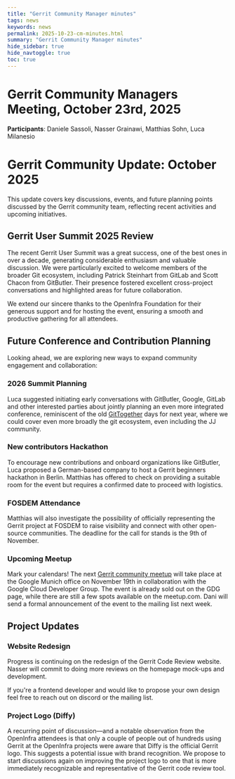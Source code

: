```yaml
---
title: "Gerrit Community Manager minutes"
tags: news
keywords: news
permalink: 2025-10-23-cm-minutes.html
summary: "Gerrit Community Manager minutes"
hide_sidebar: true
hide_navtoggle: true
toc: true
---
```


# Gerrit Community Managers Meeting, October 23rd, 2025

**Participants**: Daniele Sassoli, Nasser Grainawi, Matthias Sohn, Luca Milanesio

# Gerrit Community Update: October 2025
This update covers key discussions, events, and future planning points discussed
by the Gerrit community team, reflecting recent activities and upcoming
initiatives.

## Gerrit User Summit 2025 Review
The recent Gerrit User Summit was a great success, one of the best ones in over a decade, generating considerable enthusiasm and valuable discussion. We were
particularly excited to welcome members of the broader Git ecosystem, including
Patrick Steinhart from GitLab and Scott Chacon from GitButler. Their presence
fostered excellent cross-project conversations and highlighted areas for future
collaboration.

We extend our sincere thanks to the OpenInfra Foundation for their generous
support and for hosting the event, ensuring a smooth and productive gathering
for all attendees.

## Future Conference and Contribution Planning
Looking ahead, we are exploring new ways to expand community engagement and collaboration:

### 2026 Summit Planning
Luca suggested initiating early conversations with
GitButler, Google, GitLab and other interested parties about jointly planning an
even more integrated conference, reminiscent of the old [GitTogether](https://opensource.googleblog.com/2011/12/gittogether-2011.html) days for
next year, where we could cover even more broadly the git ecosystem, even
including the JJ community.

### New contributors Hackathon
To encourage new contributions and onboard organizations like GitButler, Luca
proposed a German-based company to host a Gerrit beginners hackathon in Berlin. Matthias has offered
to check on providing a suitable room for the event but requires a confirmed
date to proceed with logistics.

### FOSDEM Attendance
Matthias will also investigate the possibility of officially representing the
Gerrit project at FOSDEM to raise visibility and connect with other open-source
communities. The deadline for the call for stands is the 9th of November.

### Upcoming Meetup
Mark your calendars! The next [Gerrit community meetup](https://www.meetup.com/gerritmeets/events/310709185/) will take place at the
Google Munich office on November 19th in collaboration with the Google Cloud
Developer Group. The event is already sold out on the GDG page, while there are
still a few spots available on the meetup.com. Dani will send a formal
announcement of the event to the mailing list next week.

## Project Updates

### Website Redesign
Progress is continuing on the redesign of the Gerrit Code Review website. Nasser
will commit to doing more reviews on the homepage mock-ups and development.

If you're a frontend developer and would like to propose your own design feel
free to reach out on discord or the mailing list.

### Project Logo (Diffy)
A recurring point of discussion—and a notable observation from the OpenInfra
attendees is that only a couple of people out of hundreds using Gerrit at the OpenInfra projects were aware
that Diffy is the official Gerrit logo. This suggests a potential issue with
brand recognition. We propose to start discussions again on improving the project
logo to one that is more immediately recognizable and representative of the
Gerrit code review tool.